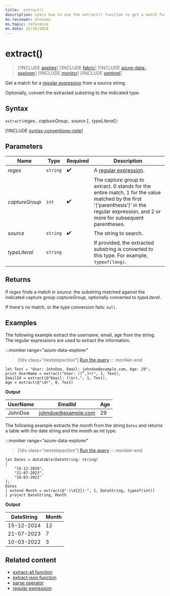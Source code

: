 ```yaml
---
title:  extract()
description: Learn how to use the extract() function to get a match for a regular expression from a source string.
ms.reviewer: alexans
ms.topic: reference
ms.date: 12/16/2024
---
```

# extract()

> [!INCLUDE [applies](../includes/applies-to-version/applies.md)] [!INCLUDE [fabric](../includes/applies-to-version/fabric.md)] [!INCLUDE [azure-data-explorer](../includes/applies-to-version/azure-data-explorer.md)] [!INCLUDE [monitor](../includes/applies-to-version/monitor.md)] [!INCLUDE [sentinel](../includes/applies-to-version/sentinel.md)]

Get a match for a [regular expression](regex.md) from a source string.

Optionally, convert the extracted substring to the indicated type.

## Syntax

`extract(`*regex*`,` *captureGroup*`,` *source* [`,` *typeLiteral*]`)`

[!INCLUDE [syntax-conventions-note](../includes/syntax-conventions-note.md)]

## Parameters

| Name | Type | Required | Description |
|--|--|--|--|
| *regex* | `string` |  :heavy_check_mark: | A [regular expression](regex.md).|
| *captureGroup* | `int` |  :heavy_check_mark: | The capture group to extract. 0 stands for the entire match, 1 for the value matched by the first '('parenthesis')' in the regular expression, and 2 or more for subsequent parentheses.|
| *source* | `string` |  :heavy_check_mark:| The string to search.|
| *typeLiteral* | `string` | | If provided, the extracted substring is converted to this type. For example, `typeof(long)`.

## Returns

If *regex* finds a match in *source*: the substring matched against the indicated capture group *captureGroup*, optionally converted to *typeLiteral*.

If there's no match, or the type conversion fails: `null`.

## Examples

The following example extract the username, email, age from the string. The regular expressions are used to extract the information.

:::moniker range="azure-data-explorer"
> [!div class="nextstepaction"]
> <a href="https://dataexplorer.azure.com/clusters/help/databases/Samples?query=H4sIAAAAAAAAA8tJLVEISa0oUbBVUAotTi2yUvDKz8hzyU%2FVUXDNTczMsVLIAvJT8lMdUisScwtyUvWS83N1FBzTU60UjCyVrLkKijLzShRAWv0Sc1OBxgANK0pMLtGAGqcRHacTq62ppKNgqAO2SVOHC2yyZwqSYgclqG0aMcHamjooqoF2oaiMSdEGyhtA5QFR4bA2wQAAAA%3D%3D" target="_blank">Run the query</a>
::: moniker-end

```kusto
let Text = "User: JohnDoe, Email: johndoe@example.com, Age: 29";
print UserName = extract("User: ([^,]+)", 1, Text),
EmailId = extract(@"Email: (\S+),", 1, Text),
Age = extract(@"\d+", 0, Text)
```

**Output**

| UserName | EmailId | Age |
| --- | --- | --- |
| JohnDoe | johndoe@example.com	| 29 |

The following example extracts the month from the string `Dates` and returns a table with the date string and the month as int type.

:::moniker range="azure-data-explorer"
> [!div class="nextstepaction"]
> <a href="https://dataexplorer.azure.com/clusters/help/databases/Samples?query=H4sIAAAAAAAAA1WNsQrCMBCG9zzFkSmBBJKrIiiCg6uTozrU9tRKSUp6g6K%2Bu2lFxLvh%2BD%2BO72%2BJYV0y9bCEuuS8x5bUQLacmnCeQz9eLXYC8kg%2FtR4tOpxI8yHorZsNpPgS76wrBoJSHBZi9Isn0I0p1LCJgS%2B5LsdUVqxW0qp9%2FcCXttKAN%2FBrN8D3juJJNYG1zoouxStV%2FPcy%2Bt4n%2F34nyAAAAA%3D%3D" target="_blank">Run the query</a>
::: moniker-end

```kusto
let Dates = datatable(DateString: string)
[
    "15-12-2024",
    "21-07-2023",
    "10-03-2022"
];
Dates
| extend Month = extract(@"-(\d{2})-", 1, DateString, typeof(int))
| project DateString, Month
```

**Output**

| DateString | Month |
| --- | --- |
| 15-12-2024 | 12 |
| 21-07-2023 | 7 |
| 10-03-2022 | 3 |

## Related content

* [extract-all function](extract-all-function.md)
* [extract-json function](extract-json-function.md)
* [parse operator](parse-operator.md)
* [regular expression](regex.md)
